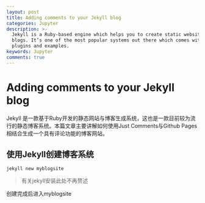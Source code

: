 ```yaml
---
layout: post
title: Adding comments to your Jekyll blog
categories: Jupyter
description: >-
  Jekyll is a Ruby-based engine which helps you to create static websites and
  blogs. It’s one of the most popular systems out there which comes with tons of
  plugins and examples.
keywords: Jupyter
comments: true
---
```


# Adding comments to your Jekyll blog



Jekyll 是一款基于Ruby开发的静态网站与博客生成系统，这也是一款目前较为流行的静态博客系统。本篇文章主要讲解如何使用Just Comments与Github Pages相结合生成一个具有评论功能的博客网站。

## 使用Jekyll创建博客系统

```
jekyll new myblogsite
```

> 有关jekyll安装此处不再赘述

创建完成后进入myblogsite



